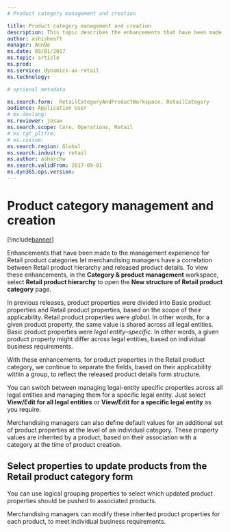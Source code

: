 ```yaml
---
# Product category management and creation

title: Product category management and creation
description: This topic describes the enhancements that have been made to the management experience for Retail product categories. These enhancements let merchandising managers have a correlation between Retail product hierarchy and released product details.
author: ashishmsft
manager: AnnBe
ms.date: 09/01/2017
ms.topic: article
ms.prod: 
ms.service: dynamics-ax-retail
ms.technology: 

# optional metadata

ms.search.form:  RetailCategoryAndProductWorkspace, RetailCategory
audience: Application User
# ms.devlang: 
ms.reviewer: josaw
ms.search.scope: Core, Operations, Retail
# ms.tgt_pltfrm: 
# ms.custom: 
ms.search.region: Global
ms.search.industry: retail
ms.author: asharchw
ms.search.validFrom: 2017-09-01
ms.dyn365.ops.version: 
---
```


# Product category management and creation

[!include[banner](./includes/banner.md)]

Enhancements that have been made to the management experience for Retail product categories let merchandising managers have a correlation between Retail product hierarchy and released product details. To view these enhancements, in the **Category & product management**  workspace, select **Retail product hierarchy** to open the **New structure of Retail product category** page. 

In previous releases, product properties were divided into Basic product properties and Retail product properties, based on the scope of their applicability. Retail product properties were *global*. In other words, for a given product property, the same value is shared across all legal entities. Basic product properties were *legal entity–specific*. In other words, a given product property might differ across legal entities, based on individual business requirements.

With these enhancements, for product properties in the Retail product category, we continue to separate the fields, based on their applicability within a group, to reflect the released product details form structure.

You can switch between managing legal-entity specific properties across all legal entities and managing them for a specific legal entity. Just select **View/Edit for all legal entities** or **View/Edit for a specific legal entity** as you require.

Merchandising managers can also define default values for an additional set of product properties at the level of an individual category. These property values are inherited by a product, based on their association with a category at the time of product creation.

## Select properties to update products from the Retail product category form

You can use logical grouping properties to select which updated product properties should be pushed to associated products.

Merchandising managers can modify these inherited product properties for each product, to meet individual business requirements.
